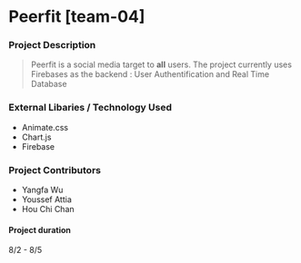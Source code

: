 # Peerfit [team-04]
### Project Description 
> Peerfit is a social media target to **all** users.
> The project currently uses Firebases as the backend 
> : User Authentification and Real Time Database


### External Libaries / Technology Used
* Animate.css
* Chart.js
* Firebase 

### Project Contributors
* Yangfa Wu
* Youssef Attia
* Hou Chi Chan

#### Project duration
8/2 - 8/5
